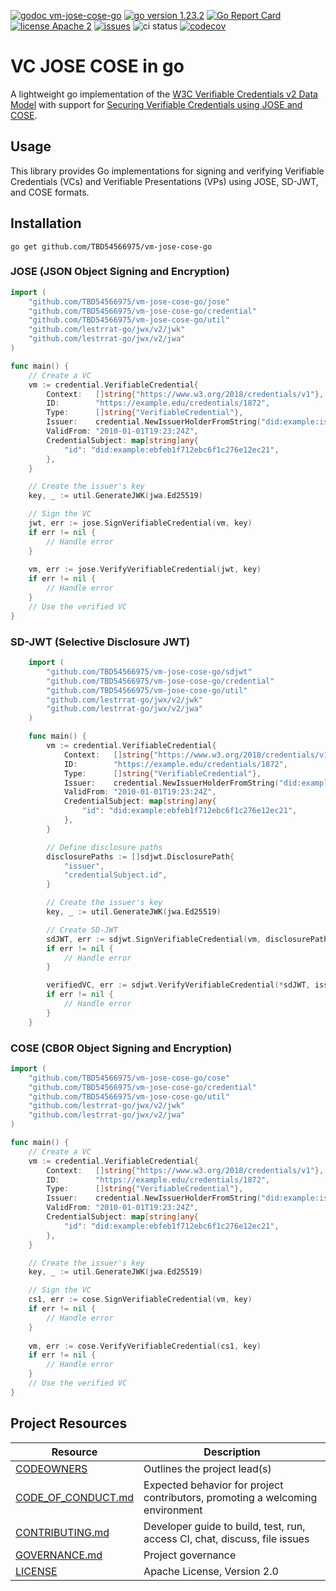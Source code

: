 [![godoc vm-jose-cose-go](https://img.shields.io/badge/godoc-vm--jose--cose--go-blue)](https://pkg.go.dev/github.com/TBD54566975/vm-jose-cose-go)
[![go version 1.23.2](https://img.shields.io/badge/go_version-1.23.2-brightgreen)](https://golang.org/)
[![Go Report Card](https://goreportcard.com/badge/github.com/TBD54566975/vm-jose-cose-go)](https://goreportcard.com/report/github.com/TBD54566975/vm-jose-cose-go)
[![license Apache 2](https://img.shields.io/badge/license-Apache%202-black)](https://github.com/TBD54566975/vm-jose-cose-go/blob/main/LICENSE)
[![issues](https://img.shields.io/github/issues/TBD54566975/vm-jose-cose-go)](https://github.com/TBD54566975/vm-jose-cose-go/issues)
![ci status](https://github.com/TBD54566975/vm-jose-cose-go/actions/workflows/ci.yml/badge.svg?branch=main&event=push)
[![codecov](https://codecov.io/github/TBD54566975/vm-jose-cose-go/graph/badge.svg?token=PIS07W0RQJ)](https://codecov.io/github/TBD54566975/vm-jose-cose-go)

# VC JOSE COSE in go

A lightweight go implementation of the [W3C Verifiable Credentials v2 Data Model](https://www.w3.org/TR/vm-data-model-2.0)
with support for [Securing Verifiable Credentials using JOSE and COSE](https://www.w3.org/TR/vm-jose-cose/).

## Usage

This library provides Go implementations for signing and verifying Verifiable Credentials (VCs) and Verifiable Presentations (VPs) using JOSE, SD-JWT, and COSE formats.

## Installation

```
go get github.com/TBD54566975/vm-jose-cose-go
```

### JOSE (JSON Object Signing and Encryption)

```go
import (
    "github.com/TBD54566975/vm-jose-cose-go/jose"
    "github.com/TBD54566975/vm-jose-cose-go/credential"
    "github.com/TBD54566975/vm-jose-cose-go/util"
    "github.com/lestrrat-go/jwx/v2/jwk"
    "github.com/lestrrat-go/jwx/v2/jwa"
)

func main() {
    // Create a VC
    vm := credential.VerifiableCredential{
		Context:   []string{"https://www.w3.org/2018/credentials/v1"},
		ID:        "https://example.edu/credentials/1872",
		Type:      []string{"VerifiableCredential"},
		Issuer:    credential.NewIssuerHolderFromString("did:example:issuer"),
		ValidFrom: "2010-01-01T19:23:24Z",
		CredentialSubject: map[string]any{
			"id": "did:example:ebfeb1f712ebc6f1c276e12ec21",
		},
	}

    // Create the issuer's key
    key, _ := util.GenerateJWK(jwa.Ed25519)

    // Sign the VC
    jwt, err := jose.SignVerifiableCredential(vm, key)
    if err != nil {
        // Handle error
    }
    
    vm, err := jose.VerifyVerifiableCredential(jwt, key)
    if err != nil {
        // Handle error
    }
    // Use the verified VC
}
```

### SD-JWT (Selective Disclosure JWT)

```go
    import (
        "github.com/TBD54566975/vm-jose-cose-go/sdjwt"
        "github.com/TBD54566975/vm-jose-cose-go/credential"
        "github.com/TBD54566975/vm-jose-cose-go/util"
        "github.com/lestrrat-go/jwx/v2/jwk"
        "github.com/lestrrat-go/jwx/v2/jwa"
    )

    func main() {
        vm := credential.VerifiableCredential{
            Context:   []string{"https://www.w3.org/2018/credentials/v1"},
            ID:        "https://example.edu/credentials/1872",
            Type:      []string{"VerifiableCredential"},
            Issuer:    credential.NewIssuerHolderFromString("did:example:issuer"),
            ValidFrom: "2010-01-01T19:23:24Z",
            CredentialSubject: map[string]any{
                "id": "did:example:ebfeb1f712ebc6f1c276e12ec21",
            },
	    }

        // Define disclosure paths
        disclosurePaths := []sdjwt.DisclosurePath{
            "issuer",
            "credentialSubject.id",
        }

        // Create the issuer's key
        key, _ := util.GenerateJWK(jwa.Ed25519)

        // Create SD-JWT
        sdJWT, err := sdjwt.SignVerifiableCredential(vm, disclosurePaths, issuerKey)
        if err != nil {
            // Handle error
        }

   		verifiedVC, err := sdjwt.VerifyVerifiableCredential(*sdJWT, issuerKey)
        if err != nil {
            // Handle error
        }
    }
```

### COSE (CBOR Object Signing and Encryption)

```go
import (
    "github.com/TBD54566975/vm-jose-cose-go/cose"
    "github.com/TBD54566975/vm-jose-cose-go/credential"
    "github.com/TBD54566975/vm-jose-cose-go/util"
    "github.com/lestrrat-go/jwx/v2/jwk"
    "github.com/lestrrat-go/jwx/v2/jwa"
)

func main() {
    // Create a VC
    vm := credential.VerifiableCredential{
		Context:   []string{"https://www.w3.org/2018/credentials/v1"},
		ID:        "https://example.edu/credentials/1872",
		Type:      []string{"VerifiableCredential"},
		Issuer:    credential.NewIssuerHolderFromString("did:example:issuer"),
		ValidFrom: "2010-01-01T19:23:24Z",
		CredentialSubject: map[string]any{
			"id": "did:example:ebfeb1f712ebc6f1c276e12ec21",
		},
	}

    // Create the issuer's key
    key, _ := util.GenerateJWK(jwa.Ed25519)

    // Sign the VC
    cs1, err := cose.SignVerifiableCredential(vm, key)
    if err != nil {
        // Handle error
    }
    
    vm, err := cose.VerifyVerifiableCredential(cs1, key)
    if err != nil {
        // Handle error
    }
    // Use the verified VC
}
```

## Project Resources

| Resource                                   | Description                                                                    |
| ------------------------------------------ | ------------------------------------------------------------------------------ |
| [CODEOWNERS](./CODEOWNERS)                 | Outlines the project lead(s)                                                   |
| [CODE_OF_CONDUCT.md](./CODE_OF_CONDUCT.md) | Expected behavior for project contributors, promoting a welcoming environment  |
| [CONTRIBUTING.md](./CONTRIBUTING.md)       | Developer guide to build, test, run, access CI, chat, discuss, file issues     |
| [GOVERNANCE.md](./GOVERNANCE.md)           | Project governance                                                             |
| [LICENSE](./LICENSE)                       | Apache License, Version 2.0                                                    |